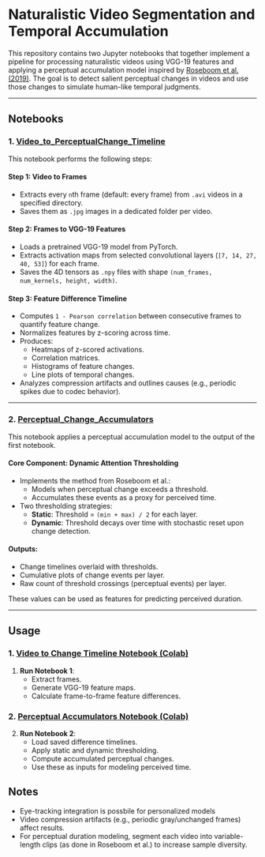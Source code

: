 # Naturalistic Video Segmentation and Temporal Accumulation

This repository contains two Jupyter notebooks that together implement a pipeline for processing naturalistic videos using VGG-19 features and applying a perceptual accumulation model inspired by [Roseboom et al. (2019)](https://www.nature.com/articles/s41467-018-08194-7). The goal is to detect salient perceptual changes in videos and use those changes to simulate human-like temporal judgments.

---

## Notebooks

### 1. [Video_to_PerceptualChange_Timeline](https://colab.research.google.com/drive/1Wu3Tn9061w8A8n8AyEq5c5tNM8zodTiF?usp=sharing.ipynb)

This notebook performs the following steps:

#### Step 1: Video to Frames
- Extracts every `n`th frame (default: every frame) from `.avi` videos in a specified directory.
- Saves them as `.jpg` images in a dedicated folder per video.

#### Step 2: Frames to VGG-19 Features
- Loads a pretrained VGG-19 model from PyTorch.
- Extracts activation maps from selected convolutional layers (`[7, 14, 27, 40, 53]`) for each frame.
- Saves the 4D tensors as `.npy` files with shape `(num_frames, num_kernels, height, width)`.

#### Step 3: Feature Difference Timeline
- Computes `1 - Pearson correlation` between consecutive frames to quantify feature change.
- Normalizes features by z-scoring across time.
- Produces:
  - Heatmaps of z-scored activations.
  - Correlation matrices.
  - Histograms of feature changes.
  - Line plots of temporal changes.
- Analyzes compression artifacts and outlines causes (e.g., periodic spikes due to codec behavior).

---

### 2. [Perceptual_Change_Accumulators](https://colab.research.google.com/drive/1m7vVhVd2EB-kRTPlQl_iK0oyvo4UdLRk?usp=sharing)

This notebook applies a perceptual accumulation model to the output of the first notebook.

#### Core Component: Dynamic Attention Thresholding
- Implements the method from Roseboom et al.:
  - Models when perceptual change exceeds a threshold.
  - Accumulates these events as a proxy for perceived time.
- Two thresholding strategies:
  - **Static**: Threshold = `(min + max) / 2` for each layer.
  - **Dynamic**: Threshold decays over time with stochastic reset upon change detection.

#### Outputs:
- Change timelines overlaid with thresholds.
- Cumulative plots of change events per layer.
- Raw count of threshold crossings (perceptual events) per layer.

These values can be used as features for predicting perceived duration.

---

## Usage

### 1. [Video to Change Timeline Notebook (Colab)](https://colab.research.google.com/drive/YOUR_NOTEBOOK_ID_HERE)

1. **Run Notebook 1**:
   - Extract frames.
   - Generate VGG-19 feature maps.
   - Calculate frame-to-frame feature differences.

### 2. [Perceptual Accumulators Notebook (Colab)](https://colab.research.google.com/drive/YOUR_NOTEBOOK_ID_HERE)

2. **Run Notebook 2**:
   - Load saved difference timelines.
   - Apply static and dynamic thresholding.
   - Compute accumulated perceptual changes.
   - Use these as inputs for modeling perceived time.



## Notes

- Eye-tracking integration is possbile for personalized models
- Video compression artifacts (e.g., periodic gray/unchanged frames) affect results.
- For perceptual duration modeling, segment each video into variable-length clips (as done in Roseboom et al.) to increase sample diversity.
